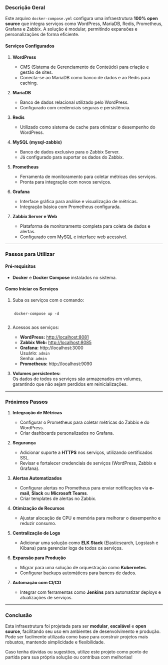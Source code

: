 ### **Descrição Geral**

Este arquivo `docker-compose.yml` configura uma infraestrutura **100% open source** que integra serviços como WordPress, MariaDB, Redis, Prometheus, Grafana e Zabbix. A solução é modular, permitindo expansões e personalizações de forma eficiente.

#### **Serviços Configurados**

1. **WordPress**
    
    - CMS (Sistema de Gerenciamento de Conteúdo) para criação e gestão de sites.
    - Conecta-se ao MariaDB como banco de dados e ao Redis para caching.
2. **MariaDB**
    
    - Banco de dados relacional utilizado pelo WordPress.
    - Configurado com credenciais seguras e persistência.
3. **Redis**
    
    - Utilizado como sistema de cache para otimizar o desempenho do WordPress.
4. **MySQL (mysql-zabbix)**
    
    - Banco de dados exclusivo para o Zabbix Server.
    - Já configurado para suportar os dados do Zabbix.
5. **Prometheus**
    
    - Ferramenta de monitoramento para coletar métricas dos serviços.
    - Pronta para integração com novos serviços.
6. **Grafana**
    
    - Interface gráfica para análise e visualização de métricas.
    - Integração básica com Prometheus configurada.
7. **Zabbix Server e Web**
    
    - Plataforma de monitoramento completa para coleta de dados e alertas.
    - Configurado com MySQL e interface web acessível.

---

### Passos para Utilizar

#### **Pré-requisitos**

- **Docker** e **Docker Compose** instalados no sistema.

#### **Como Iniciar os Serviços**

1. Suba os serviços com o comando:
```
    
    docker-compose up -d
    
   ``` 
2. Acessos aos serviços:
    
    - **WordPress:** [http://localhost:8081](http://localhost:8081)
    - **Zabbix Web:** [http://localhost:8085](http://localhost:8085)
    - **Grafana:** http://localhost:3000  
        Usuário: `admin`  
        Senha: `admin`
    - **Prometheus:** http://localhost:9090
3. **Volumes persistentes:**  
    Os dados de todos os serviços são armazenados em volumes, garantindo que não sejam perdidos em reinicializações.
    

---

### Próximos Passos

1. **Integração de Métricas**
    
    - Configurar o Prometheus para coletar métricas do Zabbix e do WordPress.
    - Criar dashboards personalizados no Grafana.
2. **Segurança**
    
    - Adicionar suporte a **HTTPS** nos serviços, utilizando certificados SSL.
    - Revisar e fortalecer credenciais de serviços (WordPress, Zabbix e Grafana).
3. **Alertas Automatizados**
    
    - Configurar alertas no Prometheus para enviar notificações via **e-mail**, **Slack** ou **Microsoft Teams**.
    - Criar templates de alertas no Zabbix.
4. **Otimização de Recursos**
    
    - Ajustar alocação de CPU e memória para melhorar o desempenho e reduzir consumo.
5. **Centralização de Logs**
    
    - Adicionar uma solução como **ELK Stack** (Elasticsearch, Logstash e Kibana) para gerenciar logs de todos os serviços.
6. **Expansão para Produção**
    
    - Migrar para uma solução de orquestração como **Kubernetes**.
    - Configurar backups automáticos para bancos de dados.
7. **Automação com CI/CD**
    
    - Integrar com ferramentas como **Jenkins** para automatizar deploys e atualizações de serviços.

---

### Conclusão

Esta infraestrutura foi projetada para ser **modular**, **escalável** e **open source**, facilitando seu uso em ambientes de desenvolvimento e produção. Pode ser facilmente utilizada como base para construir projetos mais robustos, mantendo simplicidade e flexibilidade.

Caso tenha dúvidas ou sugestões, utilize este projeto como ponto de partida para sua própria solução ou contribua com melhorias!